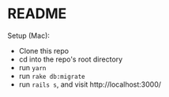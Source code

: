 # README

Setup (Mac):
- Clone this repo
- cd into the repo's root directory
- run `yarn`
- run `rake db:migrate`
- run `rails s`, and visit http://localhost:3000/
